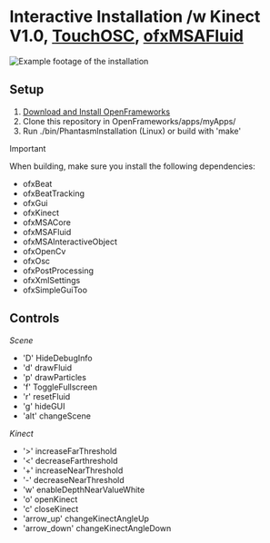# Interactive Installation /w Kinect V1.0, [TouchOSC](https://hexler.net/touchosc), [ofxMSAFluid](https://github.com/memo/ofxMSAFluid)
![Example footage of the installation](https://github.com/fvan-wij/Interactive-Kinect-Installation-Phantasm/example.gif)


## Setup

1. [Download and Install OpenFrameworks](https://openframeworks.cc/download/)
2. Clone this repository in OpenFrameworks/apps/myApps/<repository>
3. Run ./bin/PhantasmInstallation (Linux) or build with 'make'
> [!IMPORTANT]
> When building, make sure you install the following dependencies:
- ofxBeat
- ofxBeatTracking
- ofxGui
- ofxKinect 
- ofxMSACore 
- ofxMSAFluid 
- ofxMSAInteractiveObject 
- ofxOpenCv 
- ofxOsc 
- ofxPostProcessing 
- ofxXmlSettings 
- ofxSimpleGuiToo


## Controls

*Scene*
- 'D' HideDebugInfo 
- 'd' drawFluid
- 'p' drawParticles
- 'f' ToggleFullscreen
- 'r' resetFluid
- 'g' hideGUI
- 'alt' changeScene

*Kinect*
- '>' increaseFarThreshold
- '<' decreaseFarthreshold
- '+' increaseNearThreshold
- '-' decreaseNearThreshold
- 'w' enableDepthNearValueWhite
- 'o' openKinect
- 'c' closeKinect
- 'arrow_up' changeKinectAngleUp
- 'arrow_down' changeKinectAngleDown
















